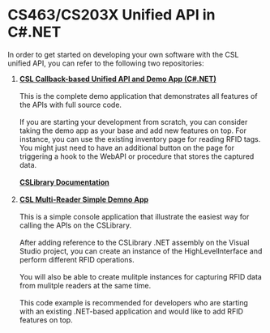 # CS463/CS203X Unified API in C#.NET

In order to get started on developing your own software with the CSL unified API, you can refer to the following two repositories:


1. [**CSL Callback-based Unified API and Demo App (C#.NET)**](https://github.com/cslrfid/CS463-203X-468XJ-PC-Callback-Unified-SDK-App)
<br><br>
This is the complete demo application that demonstrates all features of the APIs with full source code.
<br><br>
If you are starting your development from scratch, you can consider taking the demo app as your base and add new features on top.  For instance, you can use the existing inventory page for reading RFID tags.  You might just need to have an additional button on the page for triggering a hook to the WebAPI or procedure that stores the captured data.
<br><br>
[**CSLibrary Documentation**](./CSLibrary-Documentation)
<br><br>
2. [**CSL Multi-Reader Simple Demno App**](https://github.com/cslrfid/CSL-Multireader-Simple-Demo)
<br><br>
This is a simple console application that illustrate the easiest way for calling the APIs on the CSLibrary.
<br><br>
After adding reference to the CSLibrary .NET assembly on the Visual Studio project, you can create an instance of the HighLevelInterface and perform different RFID operations.
<br><br>
You will also be able to create mulitple instances for capturing RFID data from mulitple readers at the same time.
<br><br>
This code example is recommended for developers who are starting with an existing .NET-based application and would like to add RFID features on top.